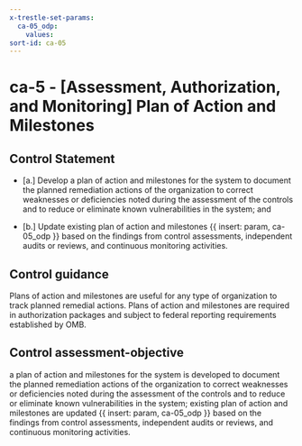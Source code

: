 ```yaml
---
x-trestle-set-params:
  ca-05_odp:
    values:
sort-id: ca-05
---
```


# ca-5 - \[Assessment, Authorization, and Monitoring\] Plan of Action and Milestones

## Control Statement

- \[a.\] Develop a plan of action and milestones for the system to document the planned remediation actions of the organization to correct weaknesses or deficiencies noted during the assessment of the controls and to reduce or eliminate known vulnerabilities in the system; and

- \[b.\] Update existing plan of action and milestones {{ insert: param, ca-05_odp }} based on the findings from control assessments, independent audits or reviews, and continuous monitoring activities.

## Control guidance

Plans of action and milestones are useful for any type of organization to track planned remedial actions. Plans of action and milestones are required in authorization packages and subject to federal reporting requirements established by OMB.

## Control assessment-objective

a plan of action and milestones for the system is developed to document the planned remediation actions of the organization to correct weaknesses or deficiencies noted during the assessment of the controls and to reduce or eliminate known vulnerabilities in the system;
existing plan of action and milestones are updated {{ insert: param, ca-05_odp }} based on the findings from control assessments, independent audits or reviews, and continuous monitoring activities.
